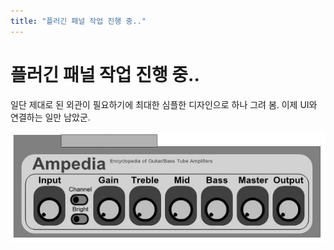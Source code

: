 ```yaml
---
title: "플러긴 패널 작업 진행 중.."
---
```

# 플러긴 패널 작업 진행 중..


일단 제대로 된 외관이 필요하기에 최대한 심플한 디자인으로 하나 그려 봄. 이제 UI와 연결하는 일만 남았군.






![image](/assets/images/e0f699f2a5e457792c5b601b572f449a.jpg)





